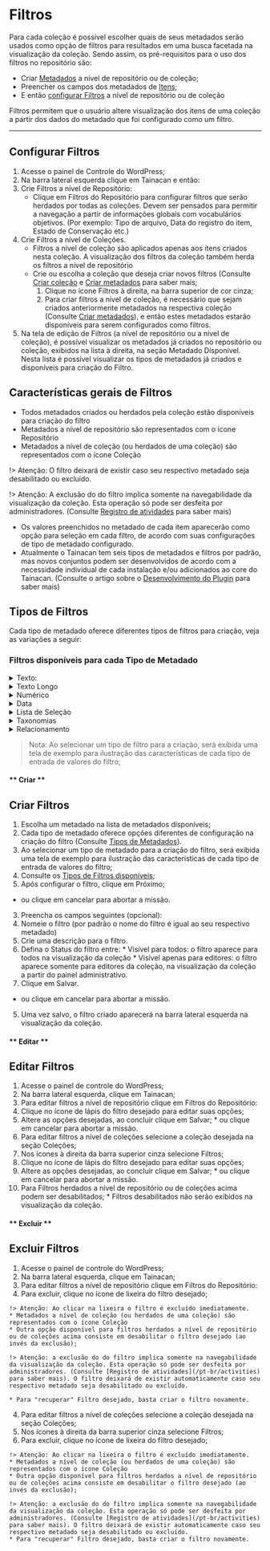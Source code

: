 # Filtros

Para cada coleção é possível escolher quais de seus metadados serão usados como opção de filtros para resultados em uma busca facetada na visualização da coleção. Sendo assim, os pré-requisitos para o uso dos filtros no repositório são:

* Criar [Metadados](/pt-br/metadata) a nível de repositório ou de coleção;
* Preencher os campos dos metadados de [Itens](/pt-br/items);
* E então [configurar Filtros](#configurar-filtros) a nível de repositório ou de coleção

Filtros permitem que o usuário altere visualização dos itens de uma coleção a partir dos dados do metadado que foi configurado como um filtro.

-----

## Configurar Filtros

1. Acesse o painel de Controle do WordPress;
2. Na barra lateral esquerda clique em Tainacan e então:
  1. Crie Filtros a nível de Repositório:
      * Clique em Filtros do Repositório para configurar filtros que serão herdados por todas as coleções. Devem ser pensados para permitir a navegação a partir de informações globais com vocabulários objetivos. (Por exemplo: Tipo de arquivo, Data do registro do item, Estado de Conservação etc.)
  2. Crie Filtros a nível de Coleções.
      * Filtros a nível de coleção são aplicados apenas aos itens criados nesta coleção. A visualização dos filtros da coleção também herda os filtros a nível de repositório
      * Crie ou escolha a coleção que deseja criar novos filtros (Consulte [Criar coleção](/pt-br/collections#criar-coleções) e [Criar metadados](/pt-br/metadata#criar-metadados) para saber mais;
        1. Clique no ícone Filtros à direita, na barra superior de cor cinza;
        2. Para criar filtros a nível de coleção, é necessário que sejam criados anteriormente metadados na respectiva coleção (Consulte [Criar metadados](/pt-br/metadata#criar-metadados)), e então estes metadados estarão disponíveis para serem configurados como filtros.
3. Na tela de edição de Filtros (a nível de repositório ou a nível de coleção), é possível visualizar os metadados já criados no repositório ou coleção, exibidos na lista à direita, na seção Metadado Disponível. Nesta lista é possível visualizar os tipos de metadados já criados e disponíveis para criação do Filtro.

## Características gerais de Filtros

* Todos metadados criados ou herdados pela coleção estão disponíveis para criação do filtro
* Metadados a nível de repositório são representados com o ícone Repositório
* Metadados a nível de coleção (ou herdados de uma coleção) são representados com o ícone Coleção

!> Atenção: O filtro deixará de existir caso seu respectivo metadado seja desabilitado ou excluído.

!> Atenção: A exclusão do do filtro implica somente na navegabilidade da visualização da coleção. Esta operação só pode ser desfeita por administradores. (Consulte [Registro de atividades](pt-br/activities) para saber mais)
* Os valores preenchidos no metadado de cada item aparecerão como opção para seleção em cada filtro, de acordo com suas configurações de tipo de metadado configurado.
* Atualmente o Tainacan tem seis tipos de metadados e filtros por padrão, mas novos conjuntos podem ser desenvolvidos de acordo com a necessidade individual de cada instalação e/ou adicionados ao core do Tainacan. (Consulte o artigo sobre o [Desenvolvimento do Plugin](/pt-br/dev/) para saber mais)

## Tipos de Filtros

Cada tipo de metadado oferece diferentes tipos de filtros para criação, veja as variações a seguir:

### Filtros disponíveis para cada Tipo de Metadado


<details>
<summary>Texto:</summary>
  
* Lista de Seleção (selectbox)
* AutoCompletar (autocomplete)
* Inserção de Termo (taginput)
* Caixas de Seleção Múltipla (checkbox)
</details>

<details>
<summary>Texto Longo</summary>

* Lista de Seleção (selectbox)
* AutoCompletar (autocomplete)
* Inserção de Termo (taginput)
* Caixas de Seleção Múltipla (checkbox)
</details>

<details>
<summary>Numérico</summary>

* Intervalo Numérico (Custom_Interval)
* Numérico *(Introduzido na versão 0.10)*
</details>

<details>
<summary>Data</summary>

* Intervalo de Datas (Custom_Interval)
* Data *(Introduzido na versão 0.10)*
</details>

<details>
<summary>Lista de Seleção</summary>

* Lista de Seleção (selectbox)
* AutoCompletar (autocomplete)
* Inserção de Termo (taginput)
* Caixas de Seleção Múltipla (checkbox)
</details>

<details>
<summary>Taxonomias</summary>

* Inserção de Termo (taginput)
* Caixas de Seleção Múltipla (checkbox)
</details>

<details>
<summary>Relacionamento</summary>

* AutoCompletar (autocomplete)
* Inserção de Termo (taginput)
* Seleção Múltipla (checkbox)
</details>

> Nota: Ao selecionar um tipo de filtro para a criação, será exibida uma tela de exemplo para ilustração das características de cada tipo de entrada de valores do filtro; 


<!-- tabs:start -->

#### ** Criar **
## Criar Filtros

1. Escolha um metadado na lista de metadados disponíveis;
  1. Cada tipo de metadado oferece opções diferentes de configuração na criação do filtro (Consulte [Tipos de Metadados](/pt-br/metadata#tipos-de-metadados)).
  2. Ao selecionar um tipo de metadado para a criação do filtro, será exibida uma tela de exemplo para ilustração das características de cada tipo de entrada de valores do filtro;
  3. Consulte os [Tipos de Filtros disponíveis](#tipos-de-filtros);
2. Após configurar o filtro, clique em Próximo;
  * ou clique em cancelar para abortar a missão.
3. Preencha os campos seguintes (opcional):
  1. Nomeie o filtro (por padrão o nome do filtro é igual ao seu respectivo metadado)
  2. Crie uma descrição para o filtro.
  3. Defina o Status do filtro entre:
    * Visível para todos: o filtro aparece para todos na visualização da coleção
    * Visível apenas para editores: o filtro aparece somente para editores da coleção, na visualização da coleção a partir do painel administrativo.
4. Clique em Salvar.
  * ou clique em cancelar para abortar a missão.
5. Uma vez salvo, o filtro criado aparecerá na barra lateral esquerda na visualização da coleção.

#### ** Editar **
## Editar Filtros

1. Acesse o painel de controle do WordPress;
2. Na barra lateral esquerda, clique em Tainacan;
3. Para editar filtros a nível de repositório clique em Filtros do Repositório:
  1. Clique no ícone de lápis do filtro desejado para editar suas opções;
  2. Altere as opções desejadas, ao concluir clique em Salvar;
    * ou clique em cancelar para abortar a missão.
4. Para editar filtros a nível de coleções selecione a coleção desejada na seção Coleções;
  1. Nos ícones à direita da barra superior cinza selecione Filtros;
  2. Clique no ícone de lápis do filtro desejado para editar suas opções;
  3. Altere as opções desejadas, ao concluir clique em Salvar;
    * ou clique em cancelar para abortar a missão.
  4. Para Filtros herdados a nível de repositório ou de coleções acima podem ser desabilitados;
    * Filtros desabilitados não serão exibidos na visualização da coleção.

#### ** Excluir **
## Excluir Filtros

1. Acesse o painel de controle do WordPress;
2. Na barra lateral esquerda, clique em Tainacan;
3. Para editar filtros a nível de repositório clique em Filtros do Repositório:
  1. Para excluir, clique no ícone de lixeira do filtro desejado;
    
    !> Atenção: Ao clicar na lixeira o filtro é excluído imediatamente.
    * Metadados a nível de coleção (ou herdados de uma coleção) são representados com o ícone Coleção
    * Outra opção disponível para filtros herdados a nível de repositório ou de coleções acima consiste em desabilitar o filtro desejado (ao invés da exclusão);
    
    !> Atenção: a exclusão do do filtro implica somente na navegabilidade da visualização da coleção. Esta operação só pode ser desfeita por administradores. (Consulte [Registro de atividades](/pt-br/activities) para saber mais). O filtro deixará de existir automaticamente caso seu respectivo metadado seja desabilitado ou excluído.
    
    * Para "recuperar" Filtro desejado, basta criar o filtro novamente.
4. Para editar filtros a nível de coleções selecione a coleção desejada na seção Coleções;
  2. Nos ícones à direita da barra superior cinza selecione Filtros;
  3. Para excluir, clique no ícone de lixeira do filtro desejado;
    
    !> Atenção: Ao clicar na lixeira o filtro é excluído imediatamente.
    * Metadados a nível de coleção (ou herdados de uma coleção) são representados com o ícone Coleção
    * Outra opção disponível para filtros herdados a nível de repositório ou de coleções acima consiste em desabilitar o filtro desejado (ao invés da exclusão);
    
    !> Atenção: a exclusão do do filtro implica somente na navegabilidade da visualização da coleção. Esta operação só pode ser desfeita por administradores. (Consulte [Registro de atividades](/pt-br/activities) para saber mais). O filtro deixará de existir automaticamente caso seu respectivo metadado seja desabilitado ou excluído.
    * Para "recuperar" Filtro desejado, basta criar o filtro novamente.

<!-- tabs:end -->